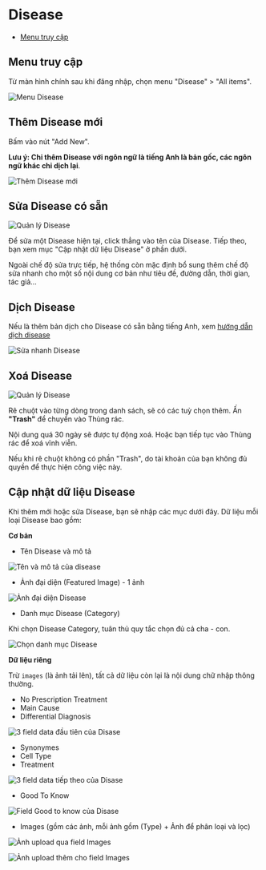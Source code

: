 # Disease

- [Menu truy cập](#menu-truy-cập)

## Menu truy cập

Từ màn hình chính sau khi đăng nhập, chọn menu "Disease" > "All items".

![Menu Disease](disease-menu.png)

## Thêm Disease mới

Bấm vào nút "Add New".

**Lưu ý: Chi thêm Disease với ngôn ngữ là tiếng Anh là bản gốc, các ngôn ngữ khác chỉ dịch lại**.

![Thêm Disease mới](disease-add-new.png)

## Sửa Disease có sẵn

![Quản lý Disease](disease-manage-new.png)

Để sửa một Disease hiện tại, click thẳng vào tên của Disease.
Tiếp theo, bạn xem mục "Cập nhật dữ liệu Disease" ở phần dưới.

Ngoài chế độ sửa trực tiếp, hệ thống còn mặc định bổ sung thêm chế độ sửa nhanh cho một số nội dung cơ bản như tiêu đề, đường dẫn, thời gian, tác giả...

## Dịch Disease

Nếu là thêm bản dịch cho Disease có sẵn bằng tiếng Anh, xem [hướng dẫn dịch disease](wpml-translators.md#dịch-disease)

![Sửa nhanh Disease](disease-quick-edit.png)

## Xoá Disease

![Quản lý Disease](disease-manage-new.png)

Rê chuột vào từng dòng trong danh sách, sẽ có các tuỳ chọn thêm. Ấn **"Trash"** để chuyển vào Thùng rác.

Nội dung quá 30 ngày sẽ được tự động xoá. Hoặc bạn tiếp tục vào Thùng rác để xoá vĩnh viễn.

Nếu khi rê chuột không có phần "Trash", do tài khoản của bạn không đủ quyền để thực hiện công việc này.

## Cập nhật dữ liệu Disease

Khi thêm mới hoặc sửa Disease, bạn sẽ nhập các mục dưới đây. Dữ liệu mỗi loại Disease bao gồm:

**Cơ bản**

- Tên Disease và mô tả

![Tên và mô tả của disease](disease-title-content.png)

- Ảnh đại diện (Featured Image) - 1 ảnh

![Ảnh đại diện Disease](disease-featured-image.png)

- Danh mục Disease (Category)

Khi chọn Disease Category, tuân thủ quy tắc chọn đủ cả cha - con.

![Chọn danh mục Disease](disease-category.png)

**Dữ liệu riêng**

Trừ `images` (là ảnh tải lên), tất cả dữ liệu còn lại là nội dung chữ nhập thông thường.

- No Prescription Treatment
- Main Cause
- Differential Diagnosis

![3 field data đầu tiên của Disase](disease-data-1.png)

- Synonymes
- Cell Type
- Treatment

![3 field data tiếp theo của Disase](disease-data-2.png)

- Good To Know

![Field Good to know của Disase](disease-data-3.png)

- Images (gồm các ảnh, mỗi ảnh gồm (Type) + Ảnh để phân loại và lọc)

![Ảnh upload qua field Images](disease-data-4.png)

![Ảnh upload thêm cho field Images](disease-data-5.png)
